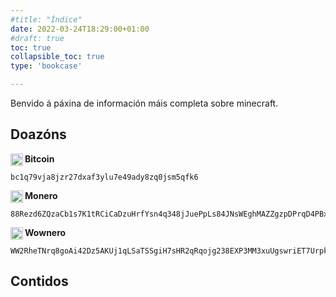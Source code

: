 ```yaml
---
#title: "Índice"
date: 2022-03-24T18:29:00+01:00
#draft: true
toc: true
collapsible_toc: true
type: 'bookcase'

---
```


Benvido á páxina de información máis completa sobre minecraft.

## Doazóns

**Bitcoin** <img align="left" src="https://raw.githubusercontent.com/Ran-n/svgs/main/divisas/bitcoin/bitcoin_0.svg" width="20" alt="bitcoin logo" title="Bitcoin">
```
bc1q79vja8jzr27dxaf3ylu7e49ady8zq0jsm5qfk6
```

**Monero** <img align="left" src="https://raw.githubusercontent.com/Ran-n/svgs/main/divisas/monero/monero_0.svg" width="20" alt="monero logo" title="Monero">
```
88Rezd6ZQzaCb1s7K1tRCiCaDzuHrfYsn4q348jJuePpLs84JNsWEghMAZZgzpDPrqD4PBxk7hwMkSdNQ4CLqFHyPVLdX1D
```

**Wownero** <img align="left" src="https://raw.githubusercontent.com/Ran-n/svgs/main/divisas/wownero/wownero_0.svg" width="20" alt="wownero logo" title="Wownero">
```
WW2RheTNrq8goAi42Dz5AKUj1qLSaTSSgiH7sHR2qRqojg238EXP3MM3xuUgswriET7UrpkEoYaCkecBhnU49oxM1dZyYoSmm
```

## Contidos
